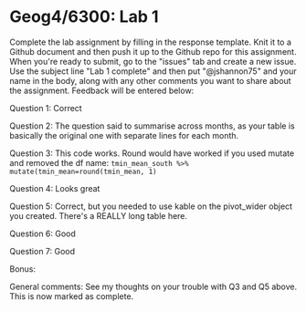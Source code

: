# Geog4/6300: Lab 1

Complete the lab assignment by filling in the response template. Knit it to a Github document and then push it up to the Github repo for this assignment. When you're ready to submit, go to the "issues" tab and create a new issue. Use the subject line "Lab 1 complete" and then put "@jshannon75" and your name in the body, along with any other comments you want to share about the assignment. Feedback will be entered below:

Question 1: Correct<p>
Question 2: The question said to summarise across months, as your table is basically the original one with separate lines for each month.<p>
Question 3: This code works. Round would have worked if you used mutate and removed the df name: `tmin_mean_south %>% mutate(tmin_mean=round(tmin_mean, 1)`<p>
Question 4: Looks great<p>
Question 5: Correct, but you needed to use kable on the pivot_wider object you created. There's a REALLY long table here.<p>
Question 6: Good<p>
Question 7: Good<p>
Bonus:

General comments: See my thoughts on your trouble with Q3 and Q5 above. This is now marked as complete.
